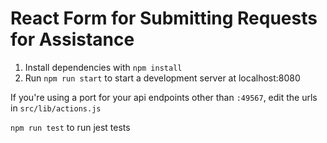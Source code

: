 # React Form for Submitting Requests for Assistance

1. Install dependencies with `npm install`
2. Run `npm run start` to start a development server at localhost:8080

If you're using a port for your api endpoints other than `:49567`, edit the urls in `src/lib/actions.js`

`npm run test` to run jest tests
